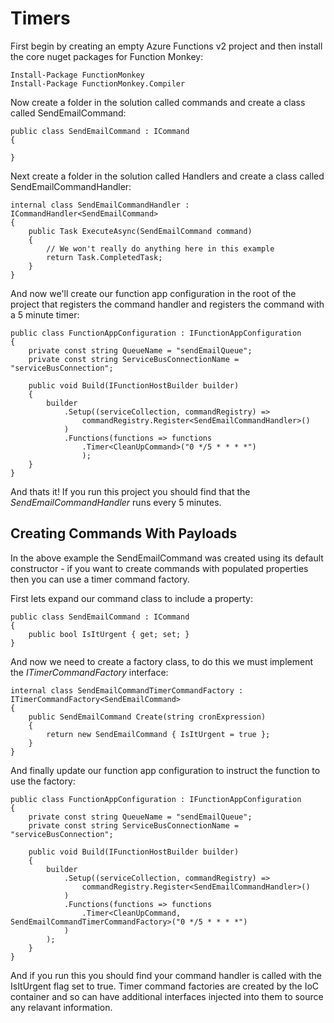 # Timers

First begin by creating an empty Azure Functions v2 project and then install the core nuget packages for Function Monkey:

    Install-Package FunctionMonkey
    Install-Package FunctionMonkey.Compiler

Now create a folder in the solution called commands and create a class called SendEmailCommand:

    public class SendEmailCommand : ICommand
    {
        
    }

Next create a folder in the solution called Handlers and create a class called SendEmailCommandHandler:

    internal class SendEmailCommandHandler : ICommandHandler<SendEmailCommand>
    {
        public Task ExecuteAsync(SendEmailCommand command)
        {
            // We won't really do anything here in this example
            return Task.CompletedTask;
        }
    }

And now we'll create our function app configuration in the root of the project that registers the command handler and registers the command with a 5 minute timer:

    public class FunctionAppConfiguration : IFunctionAppConfiguration
    {
        private const string QueueName = "sendEmailQueue";
        private const string ServiceBusConnectionName = "serviceBusConnection";

        public void Build(IFunctionHostBuilder builder)
        {
            builder
                .Setup((serviceCollection, commandRegistry) =>
                    commandRegistry.Register<SendEmailCommandHandler>()
                )
                .Functions(functions => functions
                    .Timer<CleanUpCommand>("0 */5 * * * *")
                    );
        }
    }

And thats it! If you run this project you should find that the _SendEmailCommandHandler_ runs every 5 minutes.

## Creating Commands With Payloads

In the above example the SendEmailCommand was created using its default constructor - if you want to create commands with populated properties then you can use a timer command factory.

First lets expand our command class to include a property:

    public class SendEmailCommand : ICommand
    {
        public bool IsItUrgent { get; set; }
    }

And now we need to create a factory class, to do this we must implement the _ITimerCommandFactory<TCommand>_ interface:

    internal class SendEmailCommandTimerCommandFactory : ITimerCommandFactory<SendEmailCommand>
    {
        public SendEmailCommand Create(string cronExpression)
        {
            return new SendEmailCommand { IsItUrgent = true };
        }
    }

And finally update our function app configuration to instruct the function to use the factory:

    public class FunctionAppConfiguration : IFunctionAppConfiguration
    {
        private const string QueueName = "sendEmailQueue";
        private const string ServiceBusConnectionName = "serviceBusConnection";

        public void Build(IFunctionHostBuilder builder)
        {
            builder
                .Setup((serviceCollection, commandRegistry) =>
                    commandRegistry.Register<SendEmailCommandHandler>()
                )
                .Functions(functions => functions
                    .Timer<CleanUpCommand, SendEmailCommandTimerCommandFactory>("0 */5 * * * *")
                )
            );
        }
    }

And if you run this you should find your command handler is called with the IsItUrgent flag set to true. Timer command factories are created by the IoC container and so can have additional interfaces injected into them to source any relavant information.
